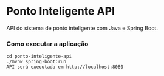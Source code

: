 # Ponto Inteligente API
API do sistema de ponto inteligente com Java e Spring Boot.
### Como executar a aplicação

```
cd ponto-inteligente-api
./mvnw spring-boot:run
API será executada em http://localhost:8080
```
